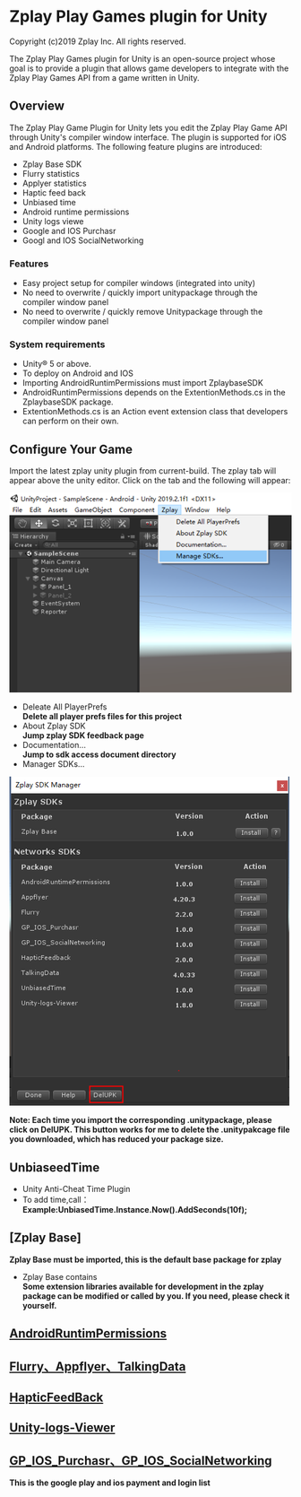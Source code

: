 # Zplay Play Games plugin for Unity
Copyright (c)2019 Zplay Inc. All rights reserved.

The Zplay Play Games plugin for Unity is an open-source project whose goal is to provide a plugin that allows game developers to integrate with the Zplay Play Games API from a game written in Unity.

## Overview
The Zplay Play Game Plugin for Unity lets you edit the Zplay Play Game API through Unity's compiler window interface. The plugin is supported for iOS and Android platforms. The following feature plugins are introduced:
 
 * Zplay Base SDK        
 * Flurry statistics     
 * Applyer statistics     
 * Haptic feed back     
 * Unbiased time     
 * Android runtime permissions     
 * Unity logs viewe      
 * Google and IOS Purchasr    
 * Googl and IOS SocialNetworking   
 
 ### Features 
 * Easy project setup for compiler windows (integrated into unity)     
 * No need to overwrite / quickly import unitypackage through the compiler window panel    
 * No need to overwrite / quickly remove Unitypackage through the compiler window panel    

### System requirements
* Unity® 5 or above.   
* To deploy on Android and IOS    
* Importing AndroidRuntimPermissions must import ZplaybaseSDK    
* AndroidRuntimPermissions depends on the ExtentionMethods.cs in the ZplaybaseSDK package.    
* ExtentionMethods.cs is an Action event extension class that developers can perform on their own.   
	
## Configure Your Game
Import the latest zplay unity plugin from current-build. The zplay tab will appear above the unity editor. Click on the tab and the following will appear:  

![click Get Resources](source/docgen/Zplay.png "Show the resources data")

* Deleate All PlayerPrefs  
__Delete all player prefs files for this project__
* About Zplay SDK  
__Jump zplay SDK feedback page__  
* Documentation…   
__Jump to sdk access document directory__  
* Manager SDKs…     

![click Get Resources](source/docgen/ZplaySDKManagr.png "Show the resources data")

__Note: Each time you import the corresponding .unitypackage, please click on DelUPK. This button works for me to delete the .unitypakcage file you downloaded, which has reduced your package size.__

## UnbiaseedTime  
* Unity Anti-Cheat Time Plugin
* To add time,call：
__Example:UnbiasedTime.Instance.Now().AddSeconds(10f);__

## [Zplay Base]
__Zplay Base must be imported, this is the default base package for zplay__
* Zplay Base contains     
__Some extension libraries available for development in the zplay package can be modified or called by you. If you need, please check it yourself.__

## [AndroidRuntimPermissions](AndroidRuntimPermissions.md)

## [Flurry、Appflyer、TalkingData](Statistics.md)

## [HapticFeedBack](HapticFeedBack.md)

## [Unity-logs-Viewer](Unity-logs-Viewer.md)

## [GP_IOS_Purchasr、GP_IOS_SocialNetworking](GP_IOS_Purchasr_SocialNetWorking.md)
__This is the google play and ios payment and login list__







